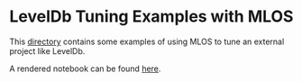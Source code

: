 # LevelDb Tuning Examples with MLOS

This [directory](./#mlos-github-tree-view) contains some examples of using MLOS to tune an external project like LevelDb.

A rendered notebook can be found [here](https://microsoft.github.io/MLOS/notebooks/LevelDbTuning).
